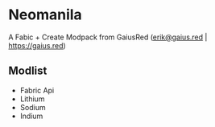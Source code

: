 # Neomanila

A Fabic + Create Modpack from GaiusRed (erik@gaius.red | https://gaius.red)

## Modlist

- Fabric Api
- Lithium
- Sodium
- Indium
